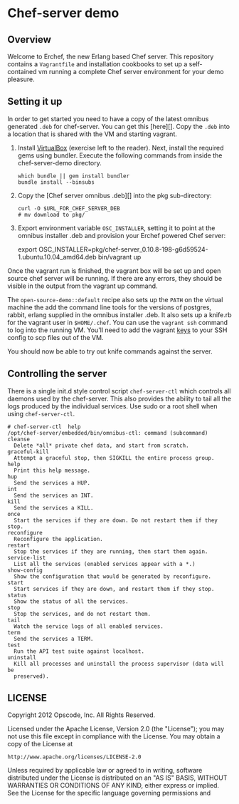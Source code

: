 Chef-server demo
================

Overview
--------

Welcome to Erchef, the new Erlang based Chef server. This
repository contains a `Vagrantfile` and installation cookbooks to
set up a self-contained vm running a complete Chef server environment
for your demo pleasure.

Setting it up
-------------

In order to get started you need to have a copy of the latest omnibus
generated `.deb` for chef-server.  You can get this [here][]. Copy the
`.deb` into a location that is shared with the VM and starting vagrant.

1. Install [VirtualBox](https://www.virtualbox.org/wiki/Downloads) (exercise left to
   the reader). Next, install the required gems using bundler. Execute the following
   commands from inside the chef-server-demo directory.

       which bundle || gem install bundler
       bundle install --binsubs

2. Copy the [Chef server omnibus .deb][] into the pkg
   sub-directory:

       curl -O $URL_FOR_CHEF_SERVER_DEB
       # mv download to pkg/

3. Export environment variable `OSC_INSTALLER`, setting it to point at
   the omnibus installer .deb and provision your Erchef powered Chef server:

      export OSC_INSTALLER=pkg/chef-server_0.10.8-198-g6d59524-1.ubuntu.10.04_amd64.deb
      bin/vagrant up

Once the vagrant run is finished, the vagrant box will be set up and open source
chef server will be running.  If there are any errors, they should be visible in
the output from the vagrant up command.

The `open-source-demo::default` recipe also sets up the `PATH` on the virtual machine
the add the command line tools for the versions of postgres, rabbit, erlang supplied in
the omnibus installer .deb. It also sets up a knife.rb for the vagrant user in `$HOME/.chef`.
You can use the `vagrant ssh` command to log into the running VM. You'll need to add
the vagrant [keys](https://github.com/mitchellh/vagrant/tree/master/keys) to your SSH config to scp
files out of the VM.

You should now be able to try out knife commands against the server.

Controlling the server
-----------------------

There is a single init.d style control script `chef-server-ctl` which
controls all daemons used by the chef-server. This also provides the
ability to tail all the logs produced by the individual services. Use
sudo or a root shell when using `chef-server-ctl`.

    # chef-server-ctl  help
    /opt/chef-server/embedded/bin/omnibus-ctl: command (subcommand)
    cleanse
      Delete *all* private chef data, and start from scratch.
    graceful-kill
      Attempt a graceful stop, then SIGKILL the entire process group.
    help
      Print this help message.
    hup
      Send the services a HUP.
    int
      Send the services an INT.
    kill
      Send the services a KILL.
    once
      Start the services if they are down. Do not restart them if they stop.
    reconfigure
      Reconfigure the application.
    restart
      Stop the services if they are running, then start them again.
    service-list
      List all the services (enabled services appear with a *.)
    show-config
      Show the configuration that would be generated by reconfigure.
    start
      Start services if they are down, and restart them if they stop.
    status
      Show the status of all the services.
    stop
      Stop the services, and do not restart them.
    tail
      Watch the service logs of all enabled services.
    term
      Send the services a TERM.
    test
      Run the API test suite against localhost.
    uninstall
      Kill all processes and uninstall the process supervisor (data will be
      preserved).

LICENSE
-------

Copyright 2012 Opscode, Inc. All Rights Reserved.

Licensed under the Apache License, Version 2.0 (the "License"); you may
not use this file except in compliance with the License. You may obtain
a copy of the License at

    http://www.apache.org/licenses/LICENSE-2.0

Unless required by applicable law or agreed to in writing, software
distributed under the License is distributed on an "AS IS" BASIS,
WITHOUT WARRANTIES OR CONDITIONS OF ANY KIND, either express or implied.
See the License for the specific language governing permissions and
